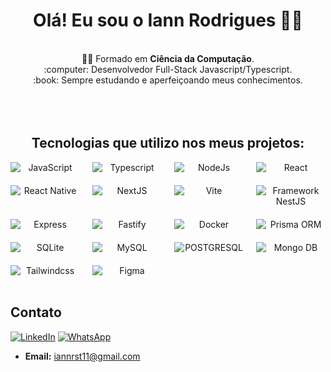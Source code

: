 <h1 align="center"> 
  <strong>Olá! Eu sou o Iann Rodrigues 🙋‍♂️ </strong>
</h1>

<br/>

<div align="center">
🧑‍🎓 Formado em <strong>Ciência da Computação</strong>.<br/>
:computer: Desenvolvedor Full-Stack Javascript/Typescript.<br/>
:book: Sempre estudando e aperfeiçoando meus conhecimentos.
</div>
<br/>
<div align="center"> 
<img alt="" src="https://user-images.githubusercontent.com/48128325/236633854-6adbad35-193e-4fd7-b900-0c45bbb08164.gif" />
</div>

<br/>
<br/>

<h2 align="center"> Tecnologias que utilizo nos meus projetos:</h2>

<div align="center" style="display: grid; grid-template-columns:repeat(4, 1fr); gap: 20px">

  <img alt="JavaScript" src="https://img.shields.io/badge/JavaScript-323330?style=for-the-badge&logo=javascript&logoColor=F7DF1E"/>

  <img alt="Typescript" src="https://img.shields.io/badge/TypeScript-007ACC?style=for-the-badge&logo=typescript&logoColor=white"/>

  <img alt="NodeJs" src="https://img.shields.io/badge/Node.js-43853D?style=for-the-badge&logo=node.js&logoColor=white">

  <img alt="React" src="https://img.shields.io/badge/react-%2320232a.svg?style=for-the-badge&logo=react&logoColor=%2361DAFB">

  <img alt="React Native" src="https://img.shields.io/badge/React_Native-20232A?style=for-the-badge&logo=react&logoColor=61DAFB"/>

  <img alt="NextJS" src="https://img.shields.io/badge/Next-black?style=for-the-badge&logo=next.js&logoColor=white">

  <img alt="Vite" src="https://img.shields.io/badge/vite-%23646CFF.svg?style=for-the-badge&logo=vite&logoColor=white">

  <img alt="Framework NestJS" src="https://img.shields.io/badge/nestjs-%23E0234E.svg?style=for-the-badge&logo=nestjs&logoColor=white">

  <img alt="Express" src="https://img.shields.io/badge/Express.js-404D59?style=for-the-badge" />

  <img alt="Fastify" src="https://img.shields.io/badge/fastify-%23000000.svg?style=for-the-badge&logo=fastify&logoColor=white" />

  <img alt="Docker" src="https://img.shields.io/badge/Docker-2496ED?style=for-the-badge&logo=docker&logoColor=white">
      
  <img alt="Prisma ORM" src="https://img.shields.io/badge/Prisma-3982CE?style=for-the-badge&logo=Prisma&logoColor=white">
  
  <img alt="SQLite" src="https://img.shields.io/badge/sqlite-%2307405e.svg?style=for-the-badge&logo=sqlite&logoColor=white">
  
  <img alt="MySQL" src="https://img.shields.io/badge/MySQL-00000F?style=for-the-badge&logo=mysql&logoColor=white">

  <img alt="POSTGRESQL" src="https://img.shields.io/badge/PostgreSQL-316192?style=for-the-badge&logo=postgresql&logoColor=white" />

  <img alt="Mongo DB" src="https://img.shields.io/badge/MongoDB-4EA94B?style=for-the-badge&logo=mongodb&logoColor=white" />
  
  <img alt="Tailwindcss" src="https://img.shields.io/badge/Tailwind_CSS-38B2AC?style=for-the-badge&logo=tailwind-css&logoColor=white">
  
  <img alt="Figma" src="https://img.shields.io/badge/figma-%23F24E1E.svg?style=for-the-badge&logo=figma&logoColor=white">
</div>

<br/>

## Contato

[![LinkedIn](https://img.shields.io/badge/LinkedIn-0077B5?style=for-the-badge&logo=linkedin&logoColor=white)](https://www.linkedin.com/in/iann-rodrigues-b71b9220a/)
[![WhatsApp](https://img.shields.io/badge/WhatsApp-25D366?style=for-the-badge&logo=whatsapp&logoColor=white)](https://wa.me/5577999138868)

- **Email:** iannrst11@gmail.com

